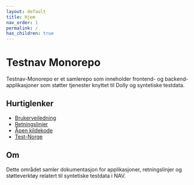 ```yaml
---
layout: default
title: Hjem
nav_order: 1
permalink: /
has_children: true
---
```


# Testnav Monorepo

Testnav-Monorepo er et samlerepo som inneholder frontend- og backend-applikasjoner som støtter tjenester knyttet til
Dolly og syntetiske testdata.

## Hurtiglenker

- [Brukerveiledning](applications/dolly/brukerveiledning.md)
- [Retningslinjer](applications/dolly/retningslinjer.md)
- [Åpen kildekode](applications/dolly/github.md)
- [Test-Norge](applications/dolly/testnorge.md)

## Om

Dette området samler dokumentasjon for applikasjoner, retningslinjer og støtteverktøy relatert til syntetiske testdata i
NAV.
